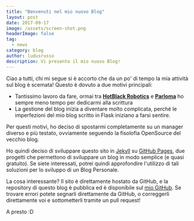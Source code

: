```yaml
---
title: "Benvenuti nel mio nuovo Blog"
layout: post
date: 2017-09-17
image: /assets/screen-shot.png
headerImage: false
tag:
  - news
category: blog
author: ludusrusso
description: Vi presento il mio nuovo Blog!
---
```



Ciao a tutti,
chi mi segue si è accorto che da un po' di tempo la mia attività sul blog
è scemata! Questo è dovuto a due motivi principali:

 - Tantissimo lavoro da fare, ormai tra **[HotBlack Robotics](http://hotblackrobotics.com)** e **[Parloma](http://parloma.github.com)** ho sempre meno tempo per dedicarmi alla scrittura
 - La gestione del blog inizia a diventare molto complicata, perché le imperfezioni del mio blog scritto in Flask iniziano a farsi sentire.

Per questi motivi, ho deciso di spostarmi completamente su un manager diverso e più testato,
ovviamente seguendo la fisolofia OpenSource del vecchio blog.

Ho quindi deciso di sviluppare questo sito in [Jekyll](https://jekyllrb.com/) su [GitHub Pages](https://pages.github.com/),
due progetti che permettono di sviluppare un blog in modo semplice (e quasi gratuito).
Se siete interessati, potrei quindi approfondire l'utilizzo di tali soluzioni per lo sviluppo di un Blog Personale.

La cosa interessante? Il sito è direttamente hostato da GitHub, e la repository di questo blog è pubblica ed è disponibile sul [mio GitHub](http://github.com/ludusrusso/ludusrusso.github.io). Se trovare errori potete segnarli direttamente da GitHub, o correggerli direttamente voi e sottometterli tramite un pull request!

A presto :D
